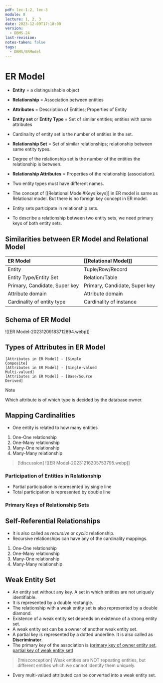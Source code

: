 ```yaml
---
pdf: lec-1-2, lec-3
module: 8
lecture: 1, 2, 3
date: 2023-12-09T17:18:00
version:
  - DBMS-24
last-revision: 
notes-taken: false
tags:
  - DBMS/ERModel
---
```

# ER Model

- **Entity** = a distinguishable object
- **Relationship** = Association between entities
- **Attributes** = Description of Entities; Properties of Entity
- **Entity set** or **Entity Type** = Set of similar entities; entities with same attributes
- Cardinality of entity set is the number of entities in the set.
- **Relationship Set** = Set of similar relationships; relationship between same entity types.
- Degree of the relationship set is the number of the entities the relationship is between.
- **Relationship Attributes** = Properties of the relationship (association).

- Two entity types must have different names.
- The concept of [[Relational Model#Keys|keys]] in ER model is same as Relational model. But there is no foreign key concept in ER model.
- Entity sets participate in relationship sets.
- To describe a relationship between two entity sets, we need primary keys of both entity sets.

## Similarities between ER Model and Relational Model

| ER Model                      | [[Relational Model]]          |
| :---------------------------- | :---------------------------- |
| Entity                        | Tuple/Row/Record              |
| Entity Type/Entity Set        | Relation/Table                |
| Primary, Candidate, Super key | Primary, Candidate, Super key |
| Attribute domain              | Attribute domain              |
| Cardinality of entity type    | Cardinality of instance       |

## Schema of ER Model

![[ER Model-20231209183712894.webp]]

## Types of Attributes in ER Model

```nomnoml
[Attributes in ER Model] - [Simple
Composite]
[Attributes in ER Model] - [Single-valued
Multi-valued]
[Attributes in ER Model] - [Base/Source
Derived]
```
> [!NOTE] 
> Which attribute is of which type is decided by the database owner.

## Mapping Cardinalities
- One entity is related to how many entities

1. One-One relationship
2. One-Many relationship
3. Many-One relationship
4. Many-Many relationship


> [!discussion]
> ![[ER Model-20231216205753795.webp]]

### Participation of Entities in Relationship

- Partial participation is represented by single line
- Total participation is represented by double line

### Primary Keys of Relationship Sets


## Self-Referential Relationships
- It is also called as *recursive* or *cyclic* relationship.
- Recursive relationships can have any of the cardinality mappings.

1. One-One relationship
2. One-Many relationship
3. Many-One relationship
4. Many-Many relationship

## Weak Entity Set
- An entity set without any key. A set in which entities are not uniquely identifiable.
- It is represented by a double rectangle.
- The relationship with a weak entity set is also represented by a double diamond.
- Existence of a weak entity set depends on existence of a strong entity set.
- A weak entity set can be a owner of another weak entity set.
- A partial key is represented by a dotted underline. It is also called as **Discriminator**.
- The primary key of the association is (<u>primary key of owner entity set, partial key of weak entity set</u>)

> [!misconception] 
> Weak entities are NOT repeating entities, but different entities which we cannot identify them uniquely.

- Every multi-valued attributed can be converted into a weak entity set.
